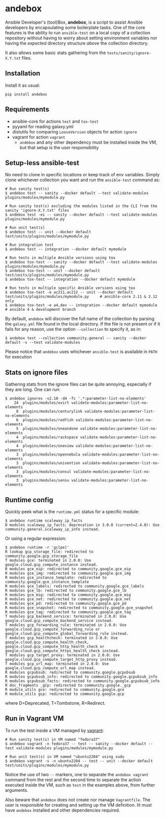 andebox
=======

Ansible Developer's (tool)Box, **andebox**, is a script to assist Ansible developers
by encapsulating some boilerplate tasks. One of the core features is the ability to run
`ansible-test` on a local copy of a collection repository without having to worry about
setting environment variables nor having the _expected_ directory structure _above_ the
collection directory.

It also allows some basic stats gathering from the `tests/sanity/ignore-X.Y.txt` files.

## Installation

Install it as usual:

    pip install andebox

## Requirements

* ansible-core for actions `test` and `tox-test`
* pyyaml for reading galaxy.yml
* distutils for comparing `LooseVersion` objects for action `ignore`
* vagrant for action `vagrant`
  * `andebox` and any other dependency must be installed inside the VM, but that setup is the user responsibility

## Setup-less ansible-test

No need to clone in specific locations or keep track of env variables. Simply clone whichever collection you want and
run the `ansible-test` command as:

```
# Run sanity test(s)
$ andebox test -- sanity --docker default --test validate-modules plugins/modules/mymodule.py

# Run sanity test(s) excluding the modules listed in the CLI from the sanity 'ignore-X.Y.txt' files
$ andebox test -ei -- sanity --docker default --test validate-modules plugins/modules/mymodule.py

# Run unit test(s)
$ andebox test -- unit --docker default test/units/plugins/modules/mymodule.py

# Run integration test
$ andebox test -- integration --docker default mymodule

# Run tests in multiple Ansible versions using tox
$ andebox tox-test -- sanity --docker default --test validate-modules plugins/modules/mymodule.py
$ andebox tox-test -- unit --docker default test/units/plugins/modules/mymodule.py
$ andebox tox-test -- integration --docker default mymodule

# Run tests in multiple specific Ansible versions using tox
$ andebox tox-test -e ac211,ac212 -- unit --docker default test/units/plugins/modules/mymodule.py     # ansible-core 2.11 & 2.12 only
$ andebox tox-test -e a4,dev -- integration --docker default mymodule                                 # ansible 4 & development branch
```

By default, `andebox` will discover the full name of the collection by parsing the `galaxy.yml` file found in
the local directory.
If the file is not present or if it fails for any reason, use the option `--collection` to specify it, as in:

```
$ andebox test --collection community.general -- sanity --docker default -v --test validate-modules
```

Please notice that `andebox` uses whichever `ansible-test` is available in `PATH` for execution

## Stats on ignore files

Gathering stats from the ignore files can be quite annoying, especially if they are long. One can run:

```
$ andebox ignores -v2.10 -d4 -fc '.*:parameter-list-no-elements'
    24  plugins/modules/ovirt validate-modules:parameter-list-no-elements
     8  plugins/modules/centurylink validate-modules:parameter-list-no-elements
     6  plugins/modules/redfish validate-modules:parameter-list-no-elements
     5  plugins/modules/oneandone validate-modules:parameter-list-no-elements
     4  plugins/modules/rackspace validate-modules:parameter-list-no-elements
     4  plugins/modules/oneview validate-modules:parameter-list-no-elements
     3  plugins/modules/opennebula validate-modules:parameter-list-no-elements
     3  plugins/modules/univention validate-modules:parameter-list-no-elements
     3  plugins/modules/consul validate-modules:parameter-list-no-elements
     3  plugins/modules/sensu validate-modules:parameter-list-no-elements
```

## Runtime config

Quickly peek what is the `runtime.yml` status for a specific module:

```
$ andebox runtime scaleway_ip_facts
D modules scaleway_ip_facts: deprecation in 3.0.0 (current=2.4.0): Use community.general.scaleway_ip_info instead.
```

Or using a regular expression:

```
$ andebox runtime -r 'gc[pe]'
R lookup gcp_storage_file: redirected to community.google.gcp_storage_file
T modules gce: terminated in 2.0.0: Use google.cloud.gcp_compute_instance instead.
R modules gce_eip: redirected to community.google.gce_eip
R modules gce_img: redirected to community.google.gce_img
R modules gce_instance_template: redirected to community.google.gce_instance_template
R modules gce_labels: redirected to community.google.gce_labels
R modules gce_lb: redirected to community.google.gce_lb
R modules gce_mig: redirected to community.google.gce_mig
R modules gce_net: redirected to community.google.gce_net
R modules gce_pd: redirected to community.google.gce_pd
R modules gce_snapshot: redirected to community.google.gce_snapshot
R modules gce_tag: redirected to community.google.gce_tag
T modules gcp_backend_service: terminated in 2.0.0: Use google.cloud.gcp_compute_backend_service instead.
T modules gcp_forwarding_rule: terminated in 2.0.0: Use google.cloud.gcp_compute_forwarding_rule or google.cloud.gcp_compute_global_forwarding_rule instead.
T modules gcp_healthcheck: terminated in 2.0.0: Use google.cloud.gcp_compute_health_check, google.cloud.gcp_compute_http_health_check or google.cloud.gcp_compute_https_health_check instead.
T modules gcp_target_proxy: terminated in 2.0.0: Use google.cloud.gcp_compute_target_http_proxy instead.
T modules gcp_url_map: terminated in 2.0.0: Use google.cloud.gcp_compute_url_map instead.
R modules gcpubsub: redirected to community.google.gcpubsub
R modules gcpubsub_info: redirected to community.google.gcpubsub_info
R modules gcpubsub_facts: redirected to community.google.gcpubsub_info
R doc_fragments _gcp: redirected to community.google._gcp
R module_utils gce: redirected to community.google.gce
R module_utils gcp: redirected to community.google.gcp
```
where D=Deprecated, T=Tombstone, R=Redirect.

## Run in Vagrant VM

To run the test inside a VM managed by [vagrant](https://www.vagrantup.com/):

```
# Run sanity test(s) in VM named "fedora37"
$ andebox vagrant -n fedora37 -- test -- sanity --docker default --test validate-modules plugins/modules/mymodule.py

# Run unit test(s) in VM named "ubuntu2204" using sudo
$ andebox vagrant -s -n ubuntu2204 -- test -- unit --docker default test/units/plugins/modules/mymodule.py
```

Notice the use of two `--` markers, one to separate the `andebox vagrant` command from the rest and the second time to separate the action executed inside the VM, such as `test` in the examples above, from further arguments.

Also beware that `andebox` does not create nor manage `Vagrantfile`. The user is responsible for creating and setting up the VM definition. Iit must have `andebox` installed and other dependencies required.

